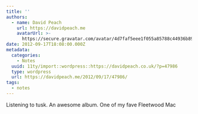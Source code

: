 ```yaml
---
title: ''
authors:
  - name: David Peach
    url: https://davidpeach.me
    avatarUrl: >-
      https://secure.gravatar.com/avatar/4d7faf5eee1f055a85788c44936b8995eaab6dfb004e7854ec747ccb272e91ee?s=96&d=mm&r=g
date: 2012-09-17T18:08:00.000Z
metadata:
  categories:
    - Notes
  uuid: 11ty/import::wordpress::https://davidpeach.co.uk/?p=47986
  type: wordpress
  url: https://davidpeach.me/2012/09/17/47986/
tags:
  - notes
---
```

Listening to tusk. An awesome album. One of my fave Fleetwood Mac